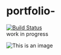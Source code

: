 # portfolio-
[![Build Status](https://img.shields.io/jenkins/s/https/devops-ci.elastic.co/job/elastic+helm-charts+main.svg)](https://github.com/dvir-pashut/portfolio-/actions)<br>
work in progress

![This is an image](https://myoctocat.com/assets/images/base-octocat.svg)